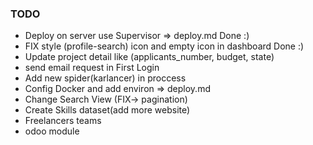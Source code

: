 ### TODO

- Deploy on server use Supervisor => deploy.md Done :)
- FIX style (profile-search) icon and empty icon in dashboard Done :)
- Update project detail like (applicants_number, budget, state)
- send email request in First Login
- Add new spider(karlancer) in proccess
- Config Docker and add environ => deploy.md
- Change Search View (FIX-> pagination)
- Create Skills dataset(add more website)
- Freelancers teams
- odoo module 